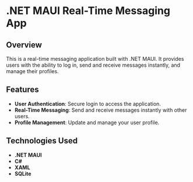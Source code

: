 # .NET MAUI Real-Time Messaging App

## Overview

This is a real-time messaging application built with .NET MAUI. It provides users with the ability to log in, send and receive messages instantly, and manage their profiles.

## Features

- **User Authentication**: Secure login to access the application.
- **Real-Time Messaging**: Send and receive messages instantly with other users.
- **Profile Management**: Update and manage your user profile.

## Technologies Used

- **.NET MAUI**
- **C#**
- **XAML**
- **SQLite**
